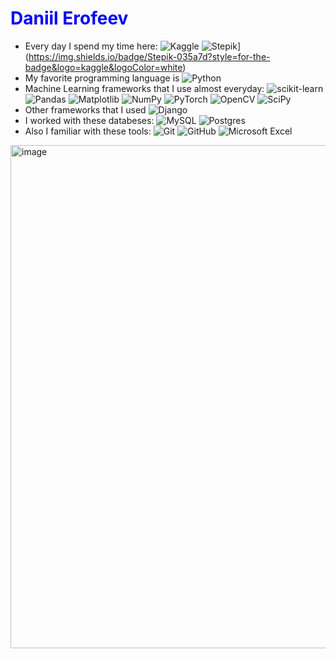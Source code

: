 # <span align="center" style="color: blue">Daniil Еrofeev</span>

* Every day I spend my time here:
![Kaggle](https://img.shields.io/badge/Kaggle-035a7d?style=for-the-badge&logo=kaggle&logoColor=white)
![Stepik](https://img.shields.io/badge/LeetCode-000000?style=for-the-badge&logo=LeetCode&logoColor=#d16c06)](https://img.shields.io/badge/Stepik-035a7d?style=for-the-badge&logo=kaggle&logoColor=white)
* My favorite programming language is
![Python](https://img.shields.io/badge/python-3670A0?style=for-the-badge&logo=python&logoColor=ffdd54)
* Machine Learning frameworks that I use almost everyday:
![scikit-learn](https://img.shields.io/badge/scikit--learn-%23F7931E.svg?style=for-the-badge&logo=scikit-learn&logoColor=white)
![Pandas](https://img.shields.io/badge/pandas-%23150458.svg?style=for-the-badge&logo=pandas&logoColor=white)
![Matplotlib](https://img.shields.io/badge/Matplotlib-%23ffffff.svg?style=for-the-badge&logo=Matplotlib&logoColor=black)
![NumPy](https://img.shields.io/badge/numpy-%23013243.svg?style=for-the-badge&logo=numpy&logoColor=white)
![PyTorch](https://img.shields.io/badge/PyTorch-%23EE4C2C.svg?style=for-the-badge&logo=PyTorch&logoColor=white)
![OpenCV](https://img.shields.io/badge/opencv-%23white.svg?style=for-the-badge&logo=opencv&logoColor=white)
![SciPy](https://img.shields.io/badge/SciPy-%230C55A5.svg?style=for-the-badge&logo=scipy&logoColor=%white)
* Other frameworks that I used
![Django](https://img.shields.io/badge/django-%230C55A5.svg?style=for-the-badge&logo=scipy&logoColor=%white)
* I worked with these databeses:
![MySQL](https://img.shields.io/badge/mysql-4479A1.svg?style=for-the-badge&logo=mysql&logoColor=white)
![Postgres](https://img.shields.io/badge/postgres-%23316192.svg?style=for-the-badge&logo=postgresql&logoColor=white)
* Also I familiar with these tools:
![Git](https://img.shields.io/badge/git-%23F05033.svg?style=for-the-badge&logo=git&logoColor=white)
![GitHub](https://img.shields.io/badge/github-%23121011.svg?style=for-the-badge&logo=github&logoColor=white)
![Microsoft Excel](https://img.shields.io/badge/Microsoft_Excel-217346?style=for-the-badge&logo=microsoft-excel&logoColor=white)
<img width="1236" height="805" alt="image" src="https://github.com/user-attachments/assets/20b70587-f353-481a-8059-791fa1a0e7ed" />

